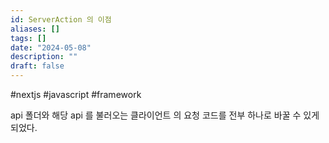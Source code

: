 ```yaml
---
id: ServerAction 의 이점
aliases: []
tags: []
date: "2024-05-08"
description: ""
draft: false
---
```


#nextjs #javascript #framework

api 폴더와 해당 api 를 불러오는 클라이언트 의 요청 코드를 전부 하나로 바꿀 수 있게 되었다.
